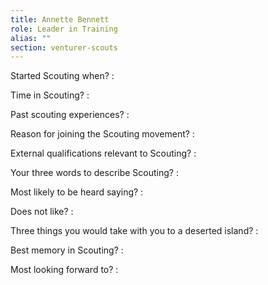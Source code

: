```yaml
---
title: Annette Bennett
role: Leader in Training
alias: ""
section: venturer-scouts
---
```


Started Scouting when?
: 

Time in Scouting?
: 

Past scouting experiences?
: 

Reason for joining the Scouting movement?
: 

External qualifications relevant to Scouting?
: 

Your three words to describe Scouting?
: 

Most likely to be heard saying?
: 

Does not like?
: 

Three things you would take with you to a deserted island?
: 

Best memory in Scouting?
: 

Most looking forward to?
: 
